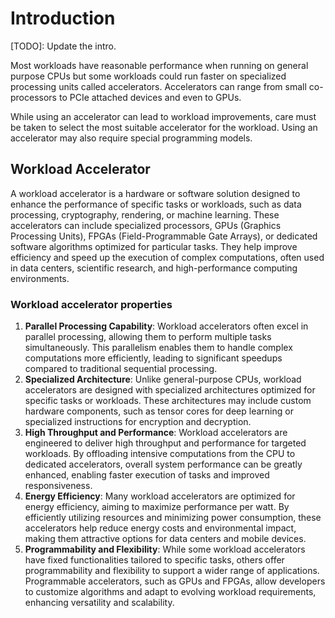 # Introduction

[TODO]: Update the intro.

Most workloads have reasonable performance when running on general purpose CPUs but some workloads could run faster on specialized processing units called accelerators. Accelerators can range from small co-processors to PCIe attached devices and even to GPUs.

While using an accelerator can lead to workload improvements, care must be taken to select the most suitable accelerator for the workload. Using an accelerator may also require special programming models.

## Workload Accelerator

A workload accelerator is a hardware or software solution designed to enhance the performance of specific tasks or workloads, such as data processing, cryptography, rendering, or machine learning. These accelerators can include specialized processors, GPUs (Graphics Processing Units), FPGAs (Field-Programmable Gate Arrays), or dedicated software algorithms optimized for particular tasks. They help improve efficiency and speed up the execution of complex computations, often used in data centers, scientific research, and high-performance computing environments.

### Workload accelerator properties

1. **Parallel Processing Capability**: Workload accelerators often excel in parallel processing, allowing them to perform multiple tasks simultaneously. This parallelism enables them to handle complex computations more efficiently, leading to significant speedups compared to traditional sequential processing.
2. **Specialized Architecture**: Unlike general-purpose CPUs, workload accelerators are designed with specialized architectures optimized for specific tasks or workloads. These architectures may include custom hardware components, such as tensor cores for deep learning or specialized instructions for encryption and decryption.
3. **High Throughput and Performance**: Workload accelerators are engineered to deliver high throughput and performance for targeted workloads. By offloading intensive computations from the CPU to dedicated accelerators, overall system performance can be greatly enhanced, enabling faster execution of tasks and improved responsiveness.
4. **Energy Efficiency**: Many workload accelerators are optimized for energy efficiency, aiming to maximize performance per watt. By efficiently utilizing resources and minimizing power consumption, these accelerators help reduce energy costs and environmental impact, making them attractive options for data centers and mobile devices.
5. **Programmability and Flexibility**: While some workload accelerators have fixed functionalities tailored to specific tasks, others offer programmability and flexibility to support a wider range of applications. Programmable accelerators, such as GPUs and FPGAs, allow developers to customize algorithms and adapt to evolving workload requirements, enhancing versatility and scalability.
